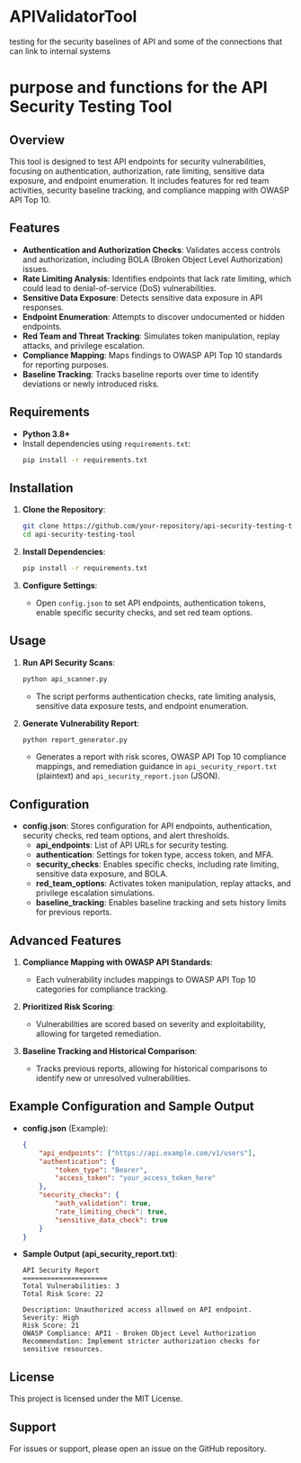 # APIValidatorTool
testing for the security baselines of API and some of the connections that can link to internal systems 




# purpose and functions for the API Security Testing Tool

## Overview
This tool is designed to test API endpoints for security vulnerabilities, focusing on authentication, authorization, rate limiting, sensitive data exposure, and endpoint enumeration. It includes features for red team activities, security baseline tracking, and compliance mapping with OWASP API Top 10.

## Features
- **Authentication and Authorization Checks**: Validates access controls and authorization, including BOLA (Broken Object Level Authorization) issues.
- **Rate Limiting Analysis**: Identifies endpoints that lack rate limiting, which could lead to denial-of-service (DoS) vulnerabilities.
- **Sensitive Data Exposure**: Detects sensitive data exposure in API responses.
- **Endpoint Enumeration**: Attempts to discover undocumented or hidden endpoints.
- **Red Team and Threat Tracking**: Simulates token manipulation, replay attacks, and privilege escalation.
- **Compliance Mapping**: Maps findings to OWASP API Top 10 standards for reporting purposes.
- **Baseline Tracking**: Tracks baseline reports over time to identify deviations or newly introduced risks.

## Requirements
- **Python 3.8+**
- Install dependencies using `requirements.txt`:
    ```bash
    pip install -r requirements.txt
    ```

## Installation
1. **Clone the Repository**:
    ```bash
    git clone https://github.com/your-repository/api-security-testing-tool.git
    cd api-security-testing-tool
    ```

2. **Install Dependencies**:
    ```bash
    pip install -r requirements.txt
    ```

3. **Configure Settings**:
    - Open `config.json` to set API endpoints, authentication tokens, enable specific security checks, and set red team options.

## Usage
1. **Run API Security Scans**:
    ```bash
    python api_scanner.py
    ```
   - The script performs authentication checks, rate limiting analysis, sensitive data exposure tests, and endpoint enumeration.

2. **Generate Vulnerability Report**:
    ```bash
    python report_generator.py
    ```
   - Generates a report with risk scores, OWASP API Top 10 compliance mappings, and remediation guidance in `api_security_report.txt` (plaintext) and `api_security_report.json` (JSON).

## Configuration
- **config.json**: Stores configuration for API endpoints, authentication, security checks, red team options, and alert thresholds.
    - **api_endpoints**: List of API URLs for security testing.
    - **authentication**: Settings for token type, access token, and MFA.
    - **security_checks**: Enables specific checks, including rate limiting, sensitive data exposure, and BOLA.
    - **red_team_options**: Activates token manipulation, replay attacks, and privilege escalation simulations.
    - **baseline_tracking**: Enables baseline tracking and sets history limits for previous reports.

## Advanced Features
1. **Compliance Mapping with OWASP API Standards**:
   - Each vulnerability includes mappings to OWASP API Top 10 categories for compliance tracking.

2. **Prioritized Risk Scoring**:
   - Vulnerabilities are scored based on severity and exploitability, allowing for targeted remediation.

3. **Baseline Tracking and Historical Comparison**:
   - Tracks previous reports, allowing for historical comparisons to identify new or unresolved vulnerabilities.

## Example Configuration and Sample Output
- **config.json** (Example):
    ```json
    {
        "api_endpoints": ["https://api.example.com/v1/users"],
        "authentication": {
            "token_type": "Bearer",
            "access_token": "your_access_token_here"
        },
        "security_checks": {
            "auth_validation": true,
            "rate_limiting_check": true,
            "sensitive_data_check": true
        }
    }
    ```

- **Sample Output (api_security_report.txt)**:
    ```
    API Security Report
    =====================
    Total Vulnerabilities: 3
    Total Risk Score: 22

    Description: Unauthorized access allowed on API endpoint.
    Severity: High
    Risk Score: 21
    OWASP Compliance: API1 - Broken Object Level Authorization
    Recommendation: Implement stricter authorization checks for sensitive resources.
    ```

## License
This project is licensed under the MIT License.

## Support
For issues or support, please open an issue on the GitHub repository.
